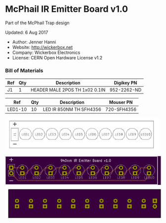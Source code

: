 <!--- start title --->
# McPhail IR Emitter Board v1.0
Part of the McPhail Trap design

Updated: 6 Aug 2017

- Author: Jenner Hanni
- Website: http://wickerbox.net
- Company: Wickerbox Electronics
- License: CERN Open Hardware License v1.2
<!--- end title --->

<!--- bom start --->
### Bill of Materials

|Ref|Qty|Description|Digikey PN|
|---|---|-----------|------|
|J1|1|HEADER MALE 2POS TH 1x02 0.1IN|952-2262-ND|


|Ref|Qty|Description|Mouser PN|
|---|---|-----------|------|
|LED1-10|10|LED IR 850NM TH SFH4356|720-SFH4356|


<!--- bom end --->
<!--- assy start --->
<!--- assy end --->
![Assembly Diagram](assembly.png)

![Gerber Preview](preview.png)

